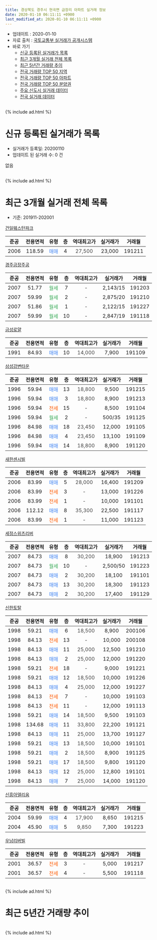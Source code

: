 ```yaml
---
title: 경상북도 경주시 현곡면 금장리 아파트 실거래 정보
date: 2020-01-10 06:11:11 +0900
last_modified_at: 2020-01-10 06:11:11 +0900
---
```


* 업데이트 : 2020-01-10
* 자료 출처 : [국토교통부 실거래가 공개시스템](http://rt.molit.go.kr)
* 바로 가기
    * [신규 등록된 실거래가 목록](#신규-등록된-실거래가-목록)
    * [최근 3개월 실거래 전체 목록](#최근-3개월-실거래-전체-목록)
    * [최근 5년간 거래량 추이](#최근-5년간-거래량-추이)
    * [전국 거래량 TOP 50 지역](https://inasie.github.io/apt-trade-info/최근-3개월-전국에서-가장-거래가-많이-발생한-지역)
    * [전국 거래량 TOP 50 아파트](https://inasie.github.io/apt-trade-info/최근-3개월-전국에서-가장-거래가-많이-발생한-아파트)
    * [전국 거래량 TOP 50 분양권](https://inasie.github.io/apt-trade-info/최근-3개월-전국에서-가장-거래가-많이-발생한-분양권)
    * [주요 신도시 실거래 데이터](https://inasie.github.io/apt-trade-info/주요-신도시)
    * [전국 실거래 데이터](https://inasie.github.io/apt-trade-info/전국)
<br>
{% include ad.html %}
<br>

# 신규 등록된 실거래가 목록
* 실거래가 등록일: 20200110
* 업데이트 된 실거래 수: 0 건

없음

<br>
{% include ad.html %}
<br>

# 최근 3개월 실거래 전체 목록
* 기준: 201911-202001


[건일웨스턴파크](https://search.naver.com/search.naver?query=%EA%B2%BD%EC%83%81%EB%B6%81%EB%8F%84+%EA%B2%BD%EC%A3%BC%EC%8B%9C+%ED%98%84%EA%B3%A1%EB%A9%B4+%EA%B8%88%EC%9E%A5%EB%A6%AC+%EA%B1%B4%EC%9D%BC%EC%9B%A8%EC%8A%A4%ED%84%B4%ED%8C%8C%ED%81%AC)

|준공|전용면적|유형|층|역대최고가|실거래가|거래월|
|:---:|:---:|:---:|:---:|:---:|:---:|:---:|
|2006|118.59|<span style="color:#4285f3">매매</span>|4|<span style="color:#444444">27,500</span>|23,000|191211|

[경주금장주공](https://search.naver.com/search.naver?query=%EA%B2%BD%EC%83%81%EB%B6%81%EB%8F%84+%EA%B2%BD%EC%A3%BC%EC%8B%9C+%ED%98%84%EA%B3%A1%EB%A9%B4+%EA%B8%88%EC%9E%A5%EB%A6%AC+%EA%B2%BD%EC%A3%BC%EA%B8%88%EC%9E%A5%EC%A3%BC%EA%B3%B5)

|준공|전용면적|유형|층|역대최고가|실거래가|거래월|
|:---:|:---:|:---:|:---:|:---:|:---:|:---:|
|2007|51.77|<span style="color:#34a853">월세</span>|7|<span style="color:#444444">-</span>|2,143/15|191203|
|2007|59.99|<span style="color:#34a853">월세</span>|2|<span style="color:#444444">-</span>|2,875/20|191210|
|2007|51.86|<span style="color:#34a853">월세</span>|1|<span style="color:#444444">-</span>|2,122/15|191227|
|2007|59.99|<span style="color:#34a853">월세</span>|10|<span style="color:#444444">-</span>|2,847/19|191118|

[금성로얄](https://search.naver.com/search.naver?query=%EA%B2%BD%EC%83%81%EB%B6%81%EB%8F%84+%EA%B2%BD%EC%A3%BC%EC%8B%9C+%ED%98%84%EA%B3%A1%EB%A9%B4+%EA%B8%88%EC%9E%A5%EB%A6%AC+%EA%B8%88%EC%84%B1%EB%A1%9C%EC%96%84)

|준공|전용면적|유형|층|역대최고가|실거래가|거래월|
|:---:|:---:|:---:|:---:|:---:|:---:|:---:|
|1991|84.93|<span style="color:#4285f3">매매</span>|10|<span style="color:#444444">14,000</span>|7,900|191109|

[삼성강변타운](https://search.naver.com/search.naver?query=%EA%B2%BD%EC%83%81%EB%B6%81%EB%8F%84+%EA%B2%BD%EC%A3%BC%EC%8B%9C+%ED%98%84%EA%B3%A1%EB%A9%B4+%EA%B8%88%EC%9E%A5%EB%A6%AC+%EC%82%BC%EC%84%B1%EA%B0%95%EB%B3%80%ED%83%80%EC%9A%B4)

|준공|전용면적|유형|층|역대최고가|실거래가|거래월|
|:---:|:---:|:---:|:---:|:---:|:---:|:---:|
|1996|59.94|<span style="color:#4285f3">매매</span>|13|<span style="color:#444444">18,800</span>|9,500|191215|
|1996|59.94|<span style="color:#4285f3">매매</span>|3|<span style="color:#444444">18,800</span>|8,900|191213|
|1996|59.94|<span style="color:#ff5a00">전세</span>|15|<span style="color:#444444">-</span>|8,500|191104|
|1996|59.94|<span style="color:#34a853">월세</span>|2|<span style="color:#444444">-</span>|500/35|191125|
|1996|84.98|<span style="color:#4285f3">매매</span>|18|<span style="color:#444444">23,450</span>|12,000|191105|
|1996|84.98|<span style="color:#4285f3">매매</span>|4|<span style="color:#444444">23,450</span>|13,100|191109|
|1996|59.94|<span style="color:#4285f3">매매</span>|14|<span style="color:#444444">18,800</span>|8,900|191120|

[새한센시빌](https://search.naver.com/search.naver?query=%EA%B2%BD%EC%83%81%EB%B6%81%EB%8F%84+%EA%B2%BD%EC%A3%BC%EC%8B%9C+%ED%98%84%EA%B3%A1%EB%A9%B4+%EA%B8%88%EC%9E%A5%EB%A6%AC+%EC%83%88%ED%95%9C%EC%84%BC%EC%8B%9C%EB%B9%8C)

|준공|전용면적|유형|층|역대최고가|실거래가|거래월|
|:---:|:---:|:---:|:---:|:---:|:---:|:---:|
|2006|83.99|<span style="color:#4285f3">매매</span>|5|<span style="color:#444444">28,000</span>|16,400|191209|
|2006|83.99|<span style="color:#ff5a00">전세</span>|3|<span style="color:#444444">-</span>|13,000|191226|
|2006|83.99|<span style="color:#ff5a00">전세</span>|1|<span style="color:#444444">-</span>|10,000|191101|
|2006|112.12|<span style="color:#4285f3">매매</span>|8|<span style="color:#444444">35,300</span>|22,500|191117|
|2006|83.99|<span style="color:#ff5a00">전세</span>|1|<span style="color:#444444">-</span>|11,000|191123|

[세정스위츠리버](https://search.naver.com/search.naver?query=%EA%B2%BD%EC%83%81%EB%B6%81%EB%8F%84+%EA%B2%BD%EC%A3%BC%EC%8B%9C+%ED%98%84%EA%B3%A1%EB%A9%B4+%EA%B8%88%EC%9E%A5%EB%A6%AC+%EC%84%B8%EC%A0%95%EC%8A%A4%EC%9C%84%EC%B8%A0%EB%A6%AC%EB%B2%84)

|준공|전용면적|유형|층|역대최고가|실거래가|거래월|
|:---:|:---:|:---:|:---:|:---:|:---:|:---:|
|2007|84.73|<span style="color:#4285f3">매매</span>|8|<span style="color:#444444">30,200</span>|18,900|191213|
|2007|84.73|<span style="color:#34a853">월세</span>|10|<span style="color:#444444">-</span>|2,500/50|191223|
|2007|84.73|<span style="color:#4285f3">매매</span>|2|<span style="color:#444444">30,200</span>|18,100|191101|
|2007|84.73|<span style="color:#4285f3">매매</span>|13|<span style="color:#444444">30,200</span>|18,300|191123|
|2007|84.73|<span style="color:#4285f3">매매</span>|2|<span style="color:#444444">30,200</span>|17,400|191129|

[신한토탈](https://search.naver.com/search.naver?query=%EA%B2%BD%EC%83%81%EB%B6%81%EB%8F%84+%EA%B2%BD%EC%A3%BC%EC%8B%9C+%ED%98%84%EA%B3%A1%EB%A9%B4+%EA%B8%88%EC%9E%A5%EB%A6%AC+%EC%8B%A0%ED%95%9C%ED%86%A0%ED%83%88)

|준공|전용면적|유형|층|역대최고가|실거래가|거래월|
|:---:|:---:|:---:|:---:|:---:|:---:|:---:|
|1998|59.21|<span style="color:#4285f3">매매</span>|6|<span style="color:#444444">18,500</span>|8,900|200106|
|1998|84.13|<span style="color:#ff5a00">전세</span>|13|<span style="color:#444444">-</span>|10,000|200108|
|1998|84.13|<span style="color:#4285f3">매매</span>|11|<span style="color:#444444">25,000</span>|12,500|191210|
|1998|84.13|<span style="color:#4285f3">매매</span>|2|<span style="color:#444444">25,000</span>|12,000|191220|
|1998|59.21|<span style="color:#ff5a00">전세</span>|18|<span style="color:#444444">-</span>|9,000|191221|
|1998|59.21|<span style="color:#4285f3">매매</span>|12|<span style="color:#444444">18,500</span>|10,000|191226|
|1998|84.13|<span style="color:#4285f3">매매</span>|4|<span style="color:#444444">25,000</span>|12,000|191227|
|1998|84.13|<span style="color:#ff5a00">전세</span>|7|<span style="color:#444444">-</span>|10,000|191103|
|1998|84.13|<span style="color:#ff5a00">전세</span>|11|<span style="color:#444444">-</span>|12,000|191113|
|1998|59.21|<span style="color:#4285f3">매매</span>|14|<span style="color:#444444">18,500</span>|9,500|191103|
|1998|134.68|<span style="color:#4285f3">매매</span>|11|<span style="color:#444444">33,800</span>|22,200|191121|
|1998|84.13|<span style="color:#4285f3">매매</span>|11|<span style="color:#444444">25,000</span>|13,700|191127|
|1998|59.21|<span style="color:#4285f3">매매</span>|13|<span style="color:#444444">18,500</span>|10,000|191101|
|1998|59.21|<span style="color:#4285f3">매매</span>|2|<span style="color:#444444">18,500</span>|8,900|191125|
|1998|59.21|<span style="color:#4285f3">매매</span>|17|<span style="color:#444444">18,500</span>|9,800|191120|
|1998|84.13|<span style="color:#4285f3">매매</span>|12|<span style="color:#444444">25,000</span>|12,800|191101|
|1998|84.13|<span style="color:#4285f3">매매</span>|7|<span style="color:#444444">25,000</span>|14,000|191120|

[신흥아델리움](https://search.naver.com/search.naver?query=%EA%B2%BD%EC%83%81%EB%B6%81%EB%8F%84+%EA%B2%BD%EC%A3%BC%EC%8B%9C+%ED%98%84%EA%B3%A1%EB%A9%B4+%EA%B8%88%EC%9E%A5%EB%A6%AC+%EC%8B%A0%ED%9D%A5%EC%95%84%EB%8D%B8%EB%A6%AC%EC%9B%80)

|준공|전용면적|유형|층|역대최고가|실거래가|거래월|
|:---:|:---:|:---:|:---:|:---:|:---:|:---:|
|2004|59.99|<span style="color:#4285f3">매매</span>|4|<span style="color:#444444">17,900</span>|8,650|191215|
|2004|45.90|<span style="color:#4285f3">매매</span>|5|<span style="color:#444444">9,850</span>|7,300|191223|


<script async src="//pagead2.googlesyndication.com/pagead/js/adsbygoogle.js"></script>
<!-- 기본 -->
<ins class="adsbygoogle"
     style="display:block"
     data-ad-client="ca-pub-2446590836940007"
     data-ad-slot="1659523306"
     data-ad-format="auto"
     data-full-width-responsive="true"></ins>
<script>
(adsbygoogle = window.adsbygoogle || []).push({});
</script>


[우남리버빌](https://search.naver.com/search.naver?query=%EA%B2%BD%EC%83%81%EB%B6%81%EB%8F%84+%EA%B2%BD%EC%A3%BC%EC%8B%9C+%ED%98%84%EA%B3%A1%EB%A9%B4+%EA%B8%88%EC%9E%A5%EB%A6%AC+%EC%9A%B0%EB%82%A8%EB%A6%AC%EB%B2%84%EB%B9%8C)

|준공|전용면적|유형|층|역대최고가|실거래가|거래월|
|:---:|:---:|:---:|:---:|:---:|:---:|:---:|
|2001|36.57|<span style="color:#ff5a00">전세</span>|3|<span style="color:#444444">-</span>|5,000|191217|
|2001|36.57|<span style="color:#ff5a00">전세</span>|4|<span style="color:#444444">-</span>|5,500|191118|


<br>
{% include ad.html %}
<br>

# 최근 5년간 거래량 추이


<div style="width:100%;">
    <canvas id="deal_progress" height="200"></canvas>
</div>

<script>
new Chart(document.getElementById("deal_progress"), {
    type: 'line',
    data: {
        labels: ['201501','201502','201503','201504','201505','201506','201507','201508','201509','201510','201511','201512','201601','201602','201603','201604','201605','201606','201607','201608','201609','201610','201611','201612','201701','201702','201703','201704','201705','201706','201707','201708','201709','201710','201711','201712','201801','201802','201803','201804','201805','201806','201807','201808','201809','201810','201811','201812','201901','201902','201903','201904','201905','201906','201907','201908','201909','201910','201911','201912','202001'],
        datasets: [{
            label: '매매',
            pointRadius: 1,
            data: [11, 13, 17, 12, 13, 17, 9, 14, 9, 6, 3, 8, 8, 6, 20, 5, 13, 15, 17, 10, 6, 12, 8, 3, 5, 10, 15, 7, 7, 6, 8, 13, 6, 6, 10, 10, 10, 13, 15, 16, 13, 8, 14, 9, 15, 22, 11, 13, 21, 16, 17, 14, 15, 15, 8, 12, 15, 12, 16, 11, 1],
            borderColor: "rgba(255, 201, 14, 1)",
            backgroundColor: "rgba(255, 201, 14, 0.5)",
            fill: false,
            lineTension: 0
        },{
            label: '전월세',
            pointRadius: 1,
            data: [11, 7, 6, 7, 6, 9, 16, 8, 6, 6, 9, 14, 9, 8, 10, 4, 6, 10, 7, 7, 5, 13, 8, 3, 10, 15, 10, 6, 7, 9, 16, 8, 4, 4, 7, 9, 14, 20, 9, 10, 12, 8, 9, 25, 14, 18, 14, 15, 24, 13, 14, 6, 15, 6, 7, 6, 4, 5, 8, 7, 1],
            borderColor: "rgba(0, 141, 185, 1)",
            backgroundColor: "rgba(0, 141, 185, 0.5)",
            fill: false,
            lineTension: 0
        }
        ]
    },
    options: {
        responsive: true,
        title: {
            display: false
        },
        tooltips: {
            mode: 'index',
            intersect: false
        },
        hover: {
            mode: 'nearest',
            intersect: true
        },
        scales: {
            xAxes: [{
                display: true,
                scaleLabel: {
                    display: true,
                    labelString: '년/월'
                }
            }],
            yAxes: [{
                display: true,
                ticks: {
                    suggestedMin: 0,
                },
                scaleLabel: {
                    display: true,
                    labelString: '실거래 수'
                }
            }]
        }
    }
});

</script>


<br>
{% include ad.html %}
<br>

